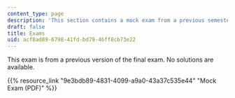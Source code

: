 ```yaml
---
content_type: page
description: 'This section contains a mock exam from a previous semester. '
draft: false
title: Exams
uid: acf8ad89-6798-41fd-bd79-46ff8cb73e22
---
```

This exam is from a previous version of the final exam. No solutions are available.

{{% resource_link "9e3bdb89-4831-4099-a9a0-43a37c535e44" "Mock Exam (PDF)" %}}